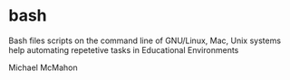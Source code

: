 # bash
Bash files scripts on the command line of GNU/Linux, Mac, Unix systems help automating repetetive tasks in Educational Environments

Michael McMahon
